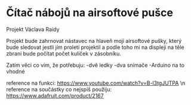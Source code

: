 # Čítač nábojů na airsoftové pušce
Projekt Václava Raidy

Projekt bude zahrnovat nástavec na hlaveň mojí airsoftové pušky, který bude sledovat jestli jím proletí projektil a podle toho mi na displeji na těle zbrani bude počítat počet kuliček v zásobníku.

Zatím věci co vím, že potřebuju:
    -dvě ledky
    -dva snímače
    -Arduino na to vhodné


reference na funkci: https://www.youtube.com/watch?v=B-l3tgJUTPA \n
reference na součástky co nejspíš použiju: https://www.adafruit.com/product/2167
